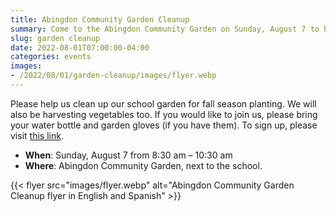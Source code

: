 ```yaml
--- 
title: Abingdon Community Garden Cleanup
summary: Come to the Abingdon Community Garden on Sunday, August 7 to help weed and harvest.
slug: garden cleanup
date: 2022-08-01T07:00:00-04:00
categories: events
images: 
- /2022/08/01/garden-cleanup/images/flyer.webp
---
```


Please help us clean up our school garden for fall season planting. We will also be harvesting vegetables too. If you would like to join us, please bring your water bottle and garden gloves (if you have them). To sign up, please visit [this link](https://lp.constantcontactpages.com/su/SjhlqrR).

- **When**: Sunday, August 7 from 8:30 am – 10:30 am
- **Where**: Abingdon Community Garden, next to the school.

<!--
Los invitamos a que nos ayude a limpiar el jardín de nuestra escuela para la temporada de otoño. También estaremos cosechando vegetales. Si desea unirse a nosotros, por favor traiga su botella de agua y guantes de jardín (si los tiene). Para registrarse, por favor visite [este enlace](https://docs.google.com/forms/d/e/1FAIpQLSc62Xf5rFUBG1XqElQa2VQJUJu8k8Kf0RWTWPzoemf8bOLF-A/viewform).
-->
{{< flyer src="images/flyer.webp" alt="Abingdon Community Garden Cleanup flyer in English and Spanish" >}}